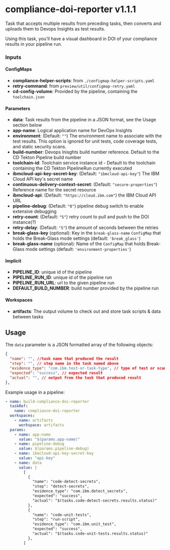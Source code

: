 # compliance-doi-reporter v1.1.1

Task that accepts multiple results from preceding tasks, then converts and uploads them to Devops Insights as test results.

Using this task, you'll have a visual dashboard in DOI of your compliance results in your pipeline run.

### Inputs

#### ConfigMaps

- **compliance-helper-scripts**: from `./configmap-helper-scripts.yaml`
- **retry-command**: from `preview/util/configmap-retry.yaml`
- **cd-config-volume**: Provided by the pipeline, containing the `toolchain.json`

#### Parameters

- **data**: Task results from the pipeline in a JSON format, see the Usage section below
- **app-name**: Logical application name for DevOps Insights
- **environment**: (Default: `""`) The environment name to associate with the test results. This option is ignored for unit tests, code coverage tests, and static security scans.
- **build-number**: Devops Inisghts build number reference. Default to the CD Tekton Pipeline build number
- **toolchain-id**: Toolchain service instance id - Default to the toolchain containing the CD Tekton PipelineRun currently executed
- **ibmcloud-api-key-secret-key**: (Default: `"ibmcloud-api-key"`) The IBM Cloud API key's secret name
- **continuous-delivery-context-secret**: (Default: `"secure-properties"`) Reference name for the secret resource
- **ibmcloud-api**: (Default: `"https://cloud.ibm.com"`) the IBM Cloud API URL
- **pipeline-debug**: (Default: `"0"`) pipeline debug switch to enable extensive debugging
- **retry-count**: (Default: `"5"`) retry count to pull and push to the DOI instance(?)
- **retry-delay**: (Default: `"5"`) the amount of seconds between the retries
- **break-glass-key** (optional): Key in the `break-glass-name` `ConfigMap` that holds the Break-Glass mode settings (default: `'break_glass'`)
- **break-glass-name** (optional): Name of the `ConfigMap` that holds Break-Glass mode settings (default: `'environment-properties'`)

#### Implicit

 - **PIPELINE_ID**: unique id of the pipeline
 - **PIPELINE_RUN_ID**: unique id of the pipeline run
 - **PIPELINE_RUN_URL**: url to the given pipeline run
 - **DEFAULT_BUILD_NUMBER**: build number provided by the pipeline run

#### Workspaces

- **artifacts**: The output volume to check out and store task scripts & data between tasks

## Usage

The `data` parameter is a JSON formatted array of the following objects:

```json
{
  "name": "", //task name that produced the result
  "step": "", // step name in the task named above
  "evidence_type": "com.ibm.test-or-task-type", // type of test or scan
  "expected": "success", // expected result
  "actual": "", // output from the task that produced result
},
```

Example usage in a pipeline:

```yaml
- name: build-compliance-doi-reporter
  taskRef:
    name: compliance-doi-reporter
  workspaces:
    - name: artifacts
      workspace: artifacts
  params:
    - name: app-name
      value: "$(params.app-name)"
    - name: pipeline-debug
      value: $(params.pipeline-debug)
    - name: ibmcloud-api-key-secret-key
      value: "api-key"
    - name: data
      value: |
        [
          {
            "name": "code-detect-secrets",
            "step": "detect-secrets",
            "evidence_type": "com.ibm.detect_secrets",
            "expected": "success",
            "actual": "$(tasks.code-detect-secrets.results.status)"
          },
          {
            "name": "code-unit-tests",
            "step": "run-script",
            "evidence_type": "com.ibm.unit_test",
            "expected": "success",
            "actual": "$(tasks.code-unit-tests.results.status)"
          },
        ]
```
